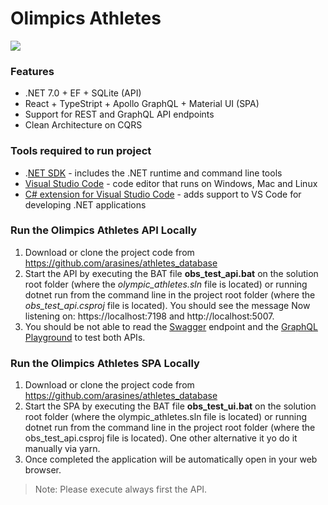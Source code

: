 # Olimpics Athletes
![](https://www.obs.tv/assets/logoOBS.svg)

### Features

-  .NET 7.0 + EF + SQLite (API)
- React + TypeStript + Apollo GraphQL + Material  UI (SPA)
- Support for REST and GraphQL API endpoints
- Clean Architecture on CQRS

### Tools required to run project

- .[NET SDK](https://dotnet.microsoft.com/en-us/download "NET SDK") - includes the .NET runtime and command line tools
- [Visual Studio Code](https://code.visualstudio.com/ "Visual Studio Code") - code editor that runs on Windows, Mac and Linux
- [C# extension for Visual Studio Code](https://marketplace.visualstudio.com/items?itemName=ms-dotnettools.csharp "C# extension for Visual Studio Code") - adds support to VS Code for developing .NET applications

### Run the Olimpics Athletes API Locally

1. Download or clone the project code from https://github.com/arasines/athletes_database
2. Start the API by executing the BAT file **obs_test_api.bat** on the solution root folder (where the *olympic_athletes.sln* file is located) or running dotnet run from the command line  in the project root folder (where the *obs_test_api.csproj* file is located).  You should see the message Now listening on: https://localhost:7198 and http://localhost:5007.
3. You should be not able to read the [Swagger](https://localhost:7198/swagger/index.html "Swagger") endpoint and the [GraphQL Playground](https://localhost:7198/ui/playground "GraphQL Playground") to test both APIs.

### Run the Olimpics Athletes SPA Locally

1. Download or clone the project code from https://github.com/arasines/athletes_database
2. Start the SPA by executing the BAT file **obs_test_ui.bat** on the solution root folder  (where the olympic_athletes.sln file is located) or running dotnet run from the command line in the project root folder (where the obs_test_api.csproj file is located).  One other alternative it yo do it manually via yarn.
3. Once completed the application will be automatically open in your web browser.

> Note: Please execute always first the API.
